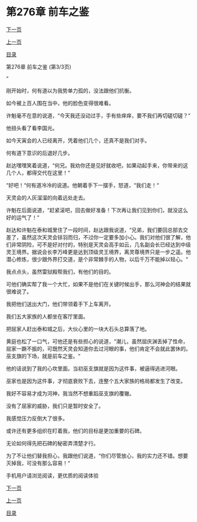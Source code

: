 <h1>第276章    前车之鉴</h1>
            <div><p><a href="./0828_%E7%AC%AC277%E7%AB%A0_%E8%BF%9E%E7%AA%9D%E7%AB%AF.md">下一页</a></p><p><a href="./0826_%E7%AC%AC276%E7%AB%A0_%E5%89%8D%E8%BD%A6%E4%B9%8B%E9%89%B4.md">上一页</a></p><p><a href="../">目录</a></p></div>
            <div><p>第276章    前车之鉴 (第3/3页)</p><p>“</p><p>刚开始时，何有道以为我势单力孤的，没法跟他们抗衡。</p><p>如今被上百人围在当中，他的脸色变得很难看。</p><p>许魁毫不在意的说道，“今天我还没动过手，手有些痒痒，要不我们再切磋切磋？“</p><p>他扭头看了看李国光。</p><p>如今天寅会的人已经离开，凭着他们几个，还真不是我们对手。</p><p>何有道下意识的后退好几步。</p><p>赵达嘿嘿笑着说道，“何兄。我劝你还是见好就收吧，如果动起手来，你带来的这几个人，都得交代在这里！“</p><p>“好吧！“何有道冷冷的说道。他朝着手下一摆手，怒道，“我们走！“</p><p>天灵会的人灰溜溜的向着远处走去。</p><p>许魁在后面说道，“赶紧滚吧，回去做好准备！下次再让我们见到你们，就没这么好的运气了！“</p><p>赵达和许魁在泰和城里住了一段时间，赵达跟我说道，“兄弟，我们要回总部去交差了，虽然这次天灵会铩羽而归，不过你一定要多加小心。我们对他们很了解，他们非常阴险，可不是好对付的，特别是天灵会高手如云，几名副会长已经达到中级灵王境界。据说会长李万峰更是达到顶级灵王境界，离灵尊境界只是一步之遥。他潜心修炼，很少跟外界打交道，是个非常棘手的人物，以后千万不能掉以轻心。“</p><p>我点点头，虽然雷狱殿帮我们，有他们的目的。</p><p>可他们确实帮了我一个大忙，如果不是他们在关键时候出手，那么河神会的结果就很难说了。</p><p>我把他们送出大门，他们带领着手下上车离开。</p><p>我们五大家族的人都坐在客厅里面。</p><p>把屈家人赶出泰和城之后，大伙心里的一块大石头总算落了地。</p><p>黄庭也松了一口气，可他还是有些担心的说道，“潮儿，虽然屈庆渊丢掉了性命，屈家一蹶不振的，可既然天灵会知道你去过河眼的事，他们肯定不会就此罢休的。巫支旗的下场，就是前车之鉴。“</p><p>他的话说到了我的心坎里面。当初巫支旗就是因为这件事，被逼得逃进河眼。</p><p>巫家也是因为这件事，才彻底衰败下去，连整个五大家族的格局都发生了改变。</p><p>我好不容易才成为河神，我当然不想重蹈巫支旗的覆辙。</p><p>没有了屈家的威胁，我们只是暂时安全了。</p><p>我感觉压力反倒大了很多。</p><p>或许还有更多组织在盯着我，他们的目标是更加重要的石碑。</p><p>无论如何得先把石碑的秘密弄清楚才行。</p><p>为了不让他们替我担心，我跟他们说道，“你们尽管放心，我的实力还不错。想要灭掉我，可没有那么容易！“</p><p>手机用户请浏览阅读，更优质的阅读体验</p></div>
            <div><p><a href="./0828_%E7%AC%AC277%E7%AB%A0_%E8%BF%9E%E7%AA%9D%E7%AB%AF.md">下一页</a></p><p><a href="./0826_%E7%AC%AC276%E7%AB%A0_%E5%89%8D%E8%BD%A6%E4%B9%8B%E9%89%B4.md">上一页</a></p><p><a href="../">目录</a></p></div>